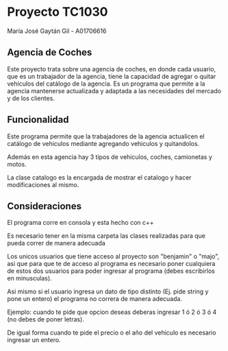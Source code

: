# Proyecto TC1030

María José Gaytán Gil - A01706616

## Agencia de Coches
Este proyecto trata sobre una agencia de coches, en donde cada usuario, que es un trabajador de la agencia, tiene la capacidad de agregar o quitar vehículos del catálogo de la agencia. Es un programa que permite a la agencia mantenerse actualizada y adaptada a las necesidades del mercado y de los clientes.


## Funcionalidad
Este programa permite que la trabajadores de la agencia actualicen el catálogo de vehiculos mediante agregando vehiculos y quitandolos.

Además en esta agencia hay 3 tipos de vehiculos, coches, camionetas y motos.

La clase catalogo es la encargada de mostrar el catalogo y hacer modificaciones al mismo.

## Consideraciones
El programa corre en consola y esta hecho con c++

Es necesario tener en la misma carpeta las clases realizadas para que pueda correr de manera adecuada

Los unicos usuarios que tiene acceso al proyecto son "benjamin" o "majo", asi que para que te de acceso al programa es necesario poner cualquiera de estos dos usuarios para poder ingresar al programa (debes escribirlos en minusculas).

Asi mismo si el usuario ingresa un dato de tipo distinto (Ej. pide string y pone un entero) el programa no correra de manera adecuada.

Ejemplo: cuando te pide que opcion deseas deberas ingresar 1 ó 2 ó 3 ó 4 (no debes de poner letras).

De igual forma cuando te pide el precio o el año del vehiculo es necesario ingresar un entero.

